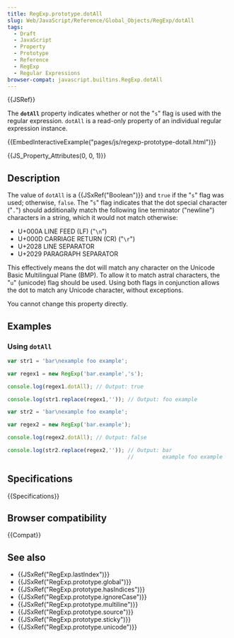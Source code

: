 ```yaml
---
title: RegExp.prototype.dotAll
slug: Web/JavaScript/Reference/Global_Objects/RegExp/dotAll
tags:
  - Draft
  - JavaScript
  - Property
  - Prototype
  - Reference
  - RegExp
  - Regular Expressions
browser-compat: javascript.builtins.RegExp.dotAll
---
```

{{JSRef}}

The **`dotAll`** property indicates whether or not the "`s`" flag is used with
the regular expression. `dotAll` is a read-only property of an individual
regular expression instance.

{{EmbedInteractiveExample("pages/js/regexp-prototype-dotall.html")}}

{{JS_Property_Attributes(0, 0, 1)}}

## Description

The value of `dotAll` is a {{JSxRef("Boolean")}} and `true` if the "`s`"
flag was used; otherwise, `false`. The "`s`" flag indicates that the dot special
character ("`.`") should additionally match the following line terminator
("newline") characters in a string, which it would not match otherwise:

- U+000A LINE FEED (LF) ("`\n`")
- U+000D CARRIAGE RETURN (CR) ("`\r`")
- U+2028 LINE SEPARATOR
- U+2029 PARAGRAPH SEPARATOR

This effectively means the dot will match any character on the Unicode Basic
Multilingual Plane (BMP). To allow it to match astral characters, the "`u`"
(unicode) flag should be used. Using both flags in conjunction allows the dot to
match any Unicode character, without exceptions.

You cannot change this property directly.

## Examples

### Using `dotAll`

```js
var str1 = 'bar\nexample foo example';

var regex1 = new RegExp('bar.example','s');

console.log(regex1.dotAll); // Output: true

console.log(str1.replace(regex1,'')); // Output: foo example

var str2 = 'bar\nexample foo example';

var regex2 = new RegExp('bar.example');

console.log(regex2.dotAll); // Output: false

console.log(str2.replace(regex2,'')); // Output: bar
                                      //         example foo example
```

## Specifications

{{Specifications}}

## Browser compatibility

{{Compat}}

## See also

- {{JSxRef("RegExp.lastIndex")}}
- {{JSxRef("RegExp.prototype.global")}}
- {{JSxRef("RegExp.prototype.hasIndices")}}
- {{JSxRef("RegExp.prototype.ignoreCase")}}
- {{JSxRef("RegExp.prototype.multiline")}}
- {{JSxRef("RegExp.prototype.source")}}
- {{JSxRef("RegExp.prototype.sticky")}}
- {{JSxRef("RegExp.prototype.unicode")}}
